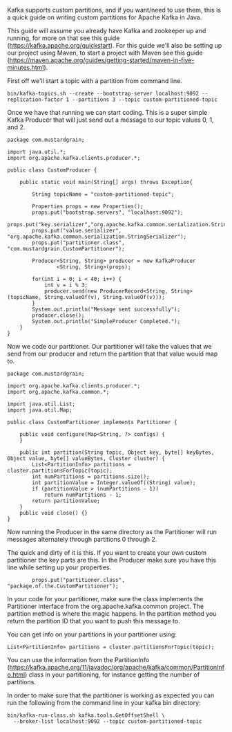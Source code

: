 Kafka supports custom partitions, and if you want/need to use them, this is a quick guide on writing custom partitions for Apache Kafka in Java.

This guide will assume you already have Kafka and zookeeper up and running, for more on that see this guide (https://kafka.apache.org/quickstart). For this guide we'll also be setting up our project using Maven, to start a project with Maven see this guide (https://maven.apache.org/guides/getting-started/maven-in-five-minutes.html).

First off we'll start a topic with a partition from command line.

```
bin/kafka-topics.sh --create --bootstrap-server localhost:9092 --replication-factor 1 --partitions 3 --topic custom-partitioned-topic
```

Once we have that running we can start coding. 
This is a super simple Kafka Producer that will just send out a message to our topic values 0, 1, and 2.

```
package com.mustardgrain;

import java.util.*;
import org.apache.kafka.clients.producer.*;

public class CustomProducer {

    public static void main(String[] args) throws Exception{

        String topicName = "custom-partitioned-topic";

        Properties props = new Properties();
        props.put("bootstrap.servers", "localhost:9092");
        props.put("key.serializer","org.apache.kafka.common.serialization.StringSerializer");
        props.put("value.serializer", "org.apache.kafka.common.serialization.StringSerializer");
        props.put("partitioner.class", "com.mustardgrain.CustomPartitioner");

        Producer<String, String> producer = new KafkaProducer
                <String, String>(props);

        for(int i = 0; i < 40; i++) {
            int v = i % 3;
            producer.send(new ProducerRecord<String, String>(topicName, String.valueOf(v), String.valueOf(v)));
        }
        System.out.println("Message sent successfully");
        producer.close();
        System.out.println("SimpleProducer Completed.");
    }
}
```

Now we code our partitioner. Our partitioner will take the values that we send from our producer and return the partition that that value would map to.

```
package com.mustardgrain;

import org.apache.kafka.clients.producer.*;
import org.apache.kafka.common.*;

import java.util.List;
import java.util.Map;

public class CustomPartitioner implements Partitioner {

    public void configure(Map<String, ?> configs) {
    }

    public int partition(String topic, Object key, byte[] keyBytes, Object value, byte[] valueBytes, Cluster cluster) {
        List<PartitionInfo> partitions = cluster.partitionsForTopic(topic);
        int numPartitions = partitions.size();
        int partitionValue = Integer.valueOf((String) value);
        if (partitionValue > (numPartitions - 1))
            return numPartitions - 1;
        return partitionValue;
    }
    public void close() {}
}
```

Now running the Producer in the same directory as the Partitioner will run messages alternately through partitions 0 through 2.

The quick and dirty of it is this. If you want to create your own custom partitioner the key parts are this. In the Producer make sure you have this line while setting up your properties.

```
        props.put("partitioner.class", "package.of.the.CustomPartitioner");
```

In your code for your partitioner, make sure the class implements the Partitioner interface from the org.apache.kafka.common project. The partition method is where the magic happens. In the partition method you return the partition ID that you want to push this message to.

You can get info on your partitions in your partitioner using:

```
List<PartitionInfo> partitions = cluster.partitionsForTopic(topic);
```

You can use the information from the PartitionInfo (https://kafka.apache.org/11/javadoc/org/apache/kafka/common/PartitionInfo.html) class in your partitioning, for instance getting the number of partitions.

In order to make sure that the partitioner is working as expected you can run the following from the command line in your kafka bin directory:

```
bin/kafka-run-class.sh kafka.tools.GetOffsetShell \
  --broker-list localhost:9092 --topic custom-partitioned-topic
```
